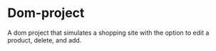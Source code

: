 # Dom-project
A dom project that simulates a shopping site with the option to edit a product, delete, and add.
